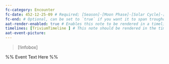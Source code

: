 ```yaml
---
fc-category: Encounter
fc-date: 452-12-25-09 # Required; [Season]-[Moon Phase]-[Solar Cycle]-[Hour]
fc-end: # Optional, can be set to `true` if you want it to span troughout the entire timeline 
aat-render-enabled: true # Enables this note to be rendered in a timeline
timelines: [TriviumTimeline ] # This note should be rendered in the timeline with the name "timeline" or "event"
aat-event-picture: 
---
```


> [!infobox]
>


%% Event Text Here %%

